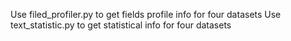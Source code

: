 Use filed_profiler.py to get fields profile info for four datasets
Use text_statistic.py to get statistical info for four datasets